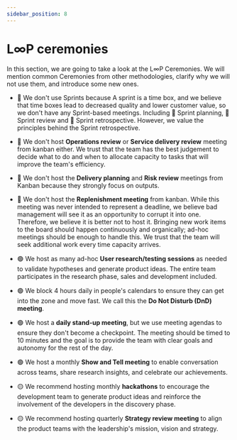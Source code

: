 ```yaml
---
sidebar_position: 8
---
```


# L∞P ceremonies

In this section, we are going to take a look at the L∞P Ceremonies. We will mention common Ceremonies from other methodologies, clarify why we will not use them, and introduce some new ones.

- 🔴 We don't use Sprints because A sprint is a time box, and we believe that time boxes lead to decreased quality and lower customer value, so we don't have any Sprint-based meetings. Including 🔴 Sprint planning, 🔴 Sprint review and 🔴 Sprint retrospective. However, we value the principles behind the Sprint retrospective. 
  
- 🔴 We don't host **Operations review** or **Service delivery review** meeting from kanban either. We trust that the team has the best judgement to decide what to do and when to allocate capacity to tasks that will improve the team's efficiency.

- 🔴 We don't host the **Delivery planning** and **Risk review** meetings from Kanban because they strongly focus on outputs.

- 🔴 We don't host the **Replenishment meeting** from kanban. While this meeting was never intended to represent a deadline, we believe bad management will see it as an opportunity to corrupt it into one. Therefore, we believe it is better not to host it. Bringing new work items to the board should happen continuously and organically; ad-hoc meetings should be enough to handle this. We trust that the team will seek additional work every time capacity arrives.

- 🟢 We host as many ad-hoc **User research/testing sessions** as needed to validate hypotheses and generate product ideas. The entire team participates in the research phase, sales and development included.

- 🟢 We block 4 hours daily in people's calendars to ensure they can get into the zone and move fast. We call this the **Do Not Disturb (DnD) meeting**.

- 🟢 We host a **daily stand-up meeting**, but we use meeting agendas to ensure they don't become a checkpoint. The meeting should be timed to 10 minutes and the goal is to provide the team with clear goals and autonomy for the rest of the day.

- 🟢 We host a monthly **Show and Tell meeting** to enable conversation across teams, share research insights, and celebrate our achievements.

- 🟡 We recommend hosting monthly **hackathons** to encourage the development team to generate product ideas and reinforce the involvement of the developers in the discovery phase.

- 🟡 We recommend hosting quarterly **Strategy review meeting** to align the product teams with the leadership's mission, vision and strategy.